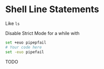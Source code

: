 # Shell Line Statements

Like `ls`

Disable Strict Mode for a while with

```bash
set +euo pipepfail
# Your code here
set -euo pipefail
```

TODO
